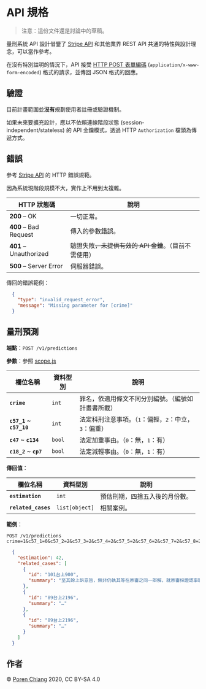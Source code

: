 API 規格
==========

> 注意：這份文件還是討論中的草稿。

量刑系統 API 設計借鑒了 [Stripe API](https://stripe.com/docs/api) 和其他業界 REST API 共通的特性與設計理念，可以當作參考。

在沒有特別註明的情況下，API 接受 [HTTP POST 表單編碼](https://en.wikipedia.org/wiki/POST_(HTTP)#Use_for_submitting_web_forms) (`application/x-www-form-encoded`) 格式的請求，並傳回 JSON 格式的回應。

驗證
----

目前計畫範圍並**沒有**規劃使用者註冊或驗證機制。

如果未來要擴充設計，應以不依賴連線階段狀態 (session-independent/stateless) 的 API 金鑰模式，透過 HTTP `Authorization` 檔頭為傳遞方式。

錯誤
----

參考 [Stripe API](https://stripe.com/docs/api/errors#errors) 的 HTTP 錯誤規範。

因為系統現階段規模不大，實作上不用到太複雜。

| HTTP 狀態碼 | 說明 |
|-------------|------|
| **200** – OK | 一切正常。 |
| **400** – Bad Request | 傳入的參數錯誤。 |
| **401** – Unauthorized | 驗證失敗~~，未提供有效的 API 金鑰~~。（目前不需使用）  |
| **500** – Server Error | 伺服器錯誤。 |

傳回的錯誤範例：

```json
  {
    "type": "invalid_request_error",
    "message": "Missing parameter for [crime]"
  }
```

量刑預測
-------

**端點**：`POST /v1/predictions`

**參數**：參照 [scope.js](../src/scope.js#L40)

| 欄位名稱 | 資料型別 | 說明 |
|----------|----------|------|
| **`crime`** | `int` | 罪名，依適用條文不同分別編號。（編號如計畫書所載） |
| **`c57_1`** ~ **`c57_10`** | `int` | 法定科刑注意事項。（`1`：偏輕，`2`：中立，`3`：偏重） |
| **`c47`** ~ **`c134`** | `bool` | 法定加重事由。（`0`：無，`1`：有） |
| **`c18_2`** ~ **`cp7`** | `bool` | 法定減輕事由。（`0`：無，`1`：有） |

**傳回值**：

| 欄位名稱 | 資料型別 | 說明 |
|----------|----------|------|
| **`estimation`** | `int` | 預估刑期，四捨五入後的月份數。 |
| **`related_cases`** | `list[object]` | 相關案例。 |

**範例**：

```
POST /v1/predictions
crime=1&c57_1=0&c57_2=2&c57_3=2&c57_4=2&c57_5=2&c57_6=2&c57_7=2&c57_8=2&c57_9=2&c57_10=2&c47=0&c112=0&c134=0&c18_2=0&c18_3=0&c19_2=0&c20=0&c23=0&c24_1=0&c25_2=0&c27_1=0&c30=0&c31_1=0&c59=0&c62=0&c63=0&cp14_1=0&cp7=0
```

```json
  {
    "estimation": 42,
    "related_cases": [
      {
        "id": "101台上900",
        "summary": "至其餘上訴意旨，無非仍執其等在原審之同一辯解，就原審採證認事職權之適法行使，暨原判決已明確論斷詳細說明之事項，任意指為違法，並仍就其有無本件強盜殺人犯行之單純事實，暨與本件判決結果無關之細節問題，漫為爭執，均非依據卷內資料具體指摘原判決有何違背法令或不當，其等上訴均難認為有理由，應併予駁回。"
      },
      {
        "id": "89台上2196",
        "summary": "…"
      },
      {
        "id": "89台上2196",
        "summary": "…"
      }
    ]
  }
```

作者
----

© [Poren Chiang](https://poren.tw/) 2020, CC BY-SA 4.0
